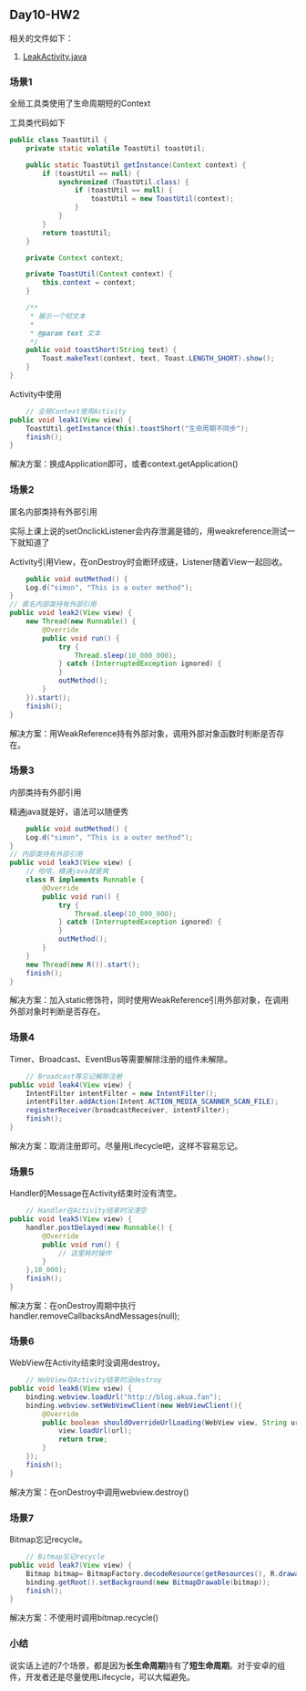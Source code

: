 ## Day10-HW2

相关的文件如下：

1. [LeakActivity.java](app/src/main/java/fan/akua/day10/activities/LeakActivity.java)

### 场景1

全局工具类使用了生命周期短的Context

工具类代码如下

```java
public class ToastUtil {
    private static volatile ToastUtil toastUtil;

    public static ToastUtil getInstance(Context context) {
        if (toastUtil == null) {
            synchronized (ToastUtil.class) {
                if (toastUtil == null) {
                    toastUtil = new ToastUtil(context);
                }
            }
        }
        return toastUtil;
    }

    private Context context;

    private ToastUtil(Context context) {
        this.context = context;
    }

    /**
     * 展示一个短文本
     *
     * @param text 文本
     */
    public void toastShort(String text) {
        Toast.makeText(context, text, Toast.LENGTH_SHORT).show();
    }
}
```

Activity中使用

```java
    // 全局Context使用Activity
public void leak1(View view) {
    ToastUtil.getInstance(this).toastShort("生命周期不同步");
    finish();
}
```

解决方案：换成Application即可，或者context.getApplication()

### 场景2

匿名内部类持有外部引用

实际上课上说的setOnclickListener会内存泄漏是错的，用weakreference测试一下就知道了

Activity引用View，在onDestroy时会断环成链，Listener随着View一起回收。

```java
    public void outMethod() {
    Log.d("simon", "This is a outer method");
}
// 匿名内部类持有外部引用
public void leak2(View view) {
    new Thread(new Runnable() {
        @Override
        public void run() {
            try {
                Thread.sleep(10_000_000);
            } catch (InterruptedException ignored) {
            }
            outMethod();
        }
    }).start();
    finish();
}
```

解决方案：用WeakReference持有外部对象，调用外部对象函数时判断是否存在。

### 场景3

内部类持有外部引用

精通java就是好，语法可以随便秀

```java
    public void outMethod() {
    Log.d("simon", "This is a outer method");
}
// 内部类持有外部引用
public void leak3(View view) {
    // 哈哈，精通java就是爽
    class R implements Runnable {
        @Override
        public void run() {
            try {
                Thread.sleep(10_000_000);
            } catch (InterruptedException ignored) {
            }
            outMethod();
        }
    }
    new Thread(new R()).start();
    finish();
}
```

解决方案：加入static修饰符，同时使用WeakReference引用外部对象，在调用外部对象时判断是否存在。

### 场景4

Timer、Broadcast、EventBus等需要解除注册的组件未解除。

```java
    // Broadcast等忘记解除注册
public void leak4(View view) {
    IntentFilter intentFilter = new IntentFilter();
    intentFilter.addAction(Intent.ACTION_MEDIA_SCANNER_SCAN_FILE);
    registerReceiver(broadcastReceiver, intentFilter);
    finish();
}
```

解决方案：取消注册即可。尽量用Lifecycle吧，这样不容易忘记。

### 场景5

Handler的Message在Activity结束时没有清空。

```java
    // Handler在Activity结束时没清空
public void leak5(View view) {
    handler.postDelayed(new Runnable() {
        @Override
        public void run() {
            // 这里耗时操作
        }
    },10_000);
    finish();
}
```

解决方案：在onDestroy周期中执行handler.removeCallbacksAndMessages(null);

### 场景6

WebView在Activity结束时没调用destroy。

```java
    // WebView在Activity结束时没destroy
public void leak6(View view) {
    binding.webview.loadUrl("http://blog.akua.fan");
    binding.webview.setWebViewClient(new WebViewClient(){
        @Override
        public boolean shouldOverrideUrlLoading(WebView view, String url) {
            view.loadUrl(url);
            return true;
        }
    });
    finish();
}
```

解决方案：在onDestroy中调用webview.destroy()

### 场景7

Bitmap忘记recycle。

```java
    // Bitmap忘记recycle
public void leak7(View view) {
    Bitmap bitmap= BitmapFactory.decodeResource(getResources(), R.drawable.a119010495_p0);
    binding.getRoot().setBackground(new BitmapDrawable(bitmap));
    finish();
}
```

解决方案：不使用时调用bitmap.recycle()

### 小结

说实话上述的7个场景，都是因为**长生命周期**持有了**短生命周期**。对于安卓的组件，开发者还是尽量使用Lifecycle，可以大幅避免。